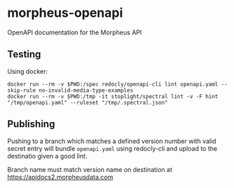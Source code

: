 # morpheus-openapi
OpenAPI documentation for the Morpheus API

## Testing

Using docker:

```
docker run --rm -v $PWD:/spec redocly/openapi-cli lint openapi.yaml --skip-rule no-invalid-media-type-examples
docker run --rm -v $PWD:/tmp -it stoplight/spectral lint -v -F hint "/tmp/openapi.yaml" --ruleset "/tmp/.spectral.json"
```

## Publishing

Pushing to a branch which matches a defined version number with valid secret entry will bundle `openapi.yaml` using redocly-cli and upload to the destinatio given a good lint.  

Branch name must match version name on destination at https://apidocs2.morpheusdata.com